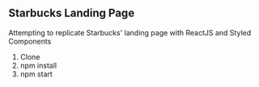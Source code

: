 ## Starbucks Landing Page

Attempting to replicate Starbucks' landing page with ReactJS and Styled Components

1. Clone
2. npm install
3. npm start

